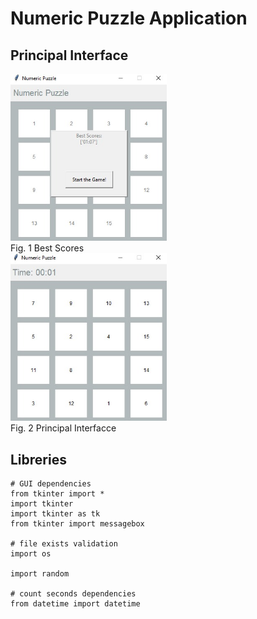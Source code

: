 # Numeric Puzzle Application
## Principal Interface
<img width="250px" src = "src/WhatsApp Image 2022-08-14 at 8.13.44 PM.jpeg"><br>Fig. 1 Best Scores</img><br>
<img width="250px" src = "src/WhatsApp Image 2022-08-14 at 8.14.15 PM.jpeg"><br>Fig. 2 Principal Interfacce</img>
## Libreries
```
# GUI dependencies
from tkinter import *
import tkinter
import tkinter as tk
from tkinter import messagebox

# file exists validation 
import os

import random

# count seconds dependencies
from datetime import datetime
```
